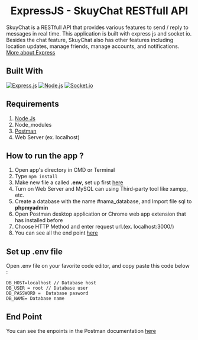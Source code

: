<h1 align="center">ExpressJS - SkuyChat RESTfull API</h1>

SkuyChat is a RESTfull API that provides various features to send / reply to messages in real time. This application is built with express js and socket io. Besides the chat feature, SkuyChat also has other features including location updates, manage friends, manage accounts, and notifications.
[More about Express](https://en.wikipedia.org/wiki/Express.js)

## Built With

[![Express.js](https://img.shields.io/badge/Express.js-4.x-orange.svg?style=rounded-square)](https://expressjs.com/en/starter/installing.html)
[![Node.js](https://img.shields.io/badge/Node.js-v.12.13-green.svg?style=rounded-square)](https://nodejs.org/)
[![Socket.io](https://img.shields.io/badge/Socket.io-v.2.3.0-black.svg?style=rounded-square)](https://socket.io/)

## Requirements

1. <a href="https://nodejs.org/en/download/">Node Js</a>
2. Node_modules
3. <a href="https://www.getpostman.com/">Postman</a>
4. Web Server (ex. localhost)

## How to run the app ?

1. Open app's directory in CMD or Terminal
2. Type `npm install`
3. Make new file a called **.env**, set up first [here](#set-up-env-file)
4. Turn on Web Server and MySQL can using Third-party tool like xampp, etc.
5. Create a database with the name #nama_database, and Import file sql to **phpmyadmin**
6. Open Postman desktop application or Chrome web app extension that has installed before
7. Choose HTTP Method and enter request url.(ex. localhost:3000/)
8. You can see all the end point [here](#end-point)

## Set up .env file

Open .env file on your favorite code editor, and copy paste this code below :

```
DB_HOST=localhost // Database host
DB_USER = root // Database user
DB_PASSWORD =  Database pasword
DB_NAME= Database name
```

## End Point
You can see the enpoints in the Postman documentation [here](https://documenter.getpostman.com/view/12631524/TVRq25oM)
